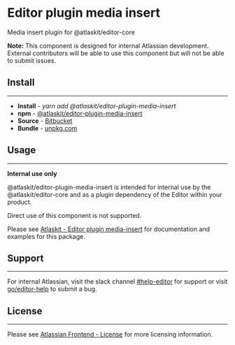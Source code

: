 # Editor plugin media insert

Media insert plugin for @atlaskit/editor-core

**Note:** This component is designed for internal Atlassian development.
External contributors will be able to use this component but will not be able to submit issues.

## Install
---
- **Install** - *yarn add @atlaskit/editor-plugin-media-insert*
- **npm** - [@atlaskit/editor-plugin-media-insert](https://www.npmjs.com/package/@atlaskit/editor-plugin-media-insert)
- **Source** - [Bitbucket](https://bitbucket.org/atlassian/atlassian-frontend/src/master/packages/editor/editor-plugin-media-insert)
- **Bundle** - [unpkg.com](https://unpkg.com/@atlaskit/editor-plugin-media-insert/dist/)

## Usage
---
**Internal use only**

@atlaskit/editor-plugin-media-insert is intended for internal use by the @atlaskit/editor-core and as a plugin dependency of the Editor within your product.

Direct use of this component is not supported.

Please see [Atlaskit - Editor plugin media-insert](https://atlaskit.atlassian.com/packages/editor/editor-plugin-media-insert) for documentation and examples for this package.

## Support
---
For internal Atlassian, visit the slack channel [#help-editor](https://atlassian.slack.com/archives/CFG3PSQ9E) for support or visit [go/editor-help](https://go/editor-help) to submit a bug.
## License
---
 Please see [Atlassian Frontend - License](https://hello.atlassian.net/wiki/spaces/AF/pages/2589099144/Documentation#Platform-License) for more licensing information.

